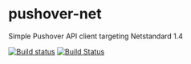 # pushover-net
Simple Pushover API client targeting Netstandard 1.4

[![Build status](https://ci.appveyor.com/api/projects/status/dhk0pb9p80hqc1h2?svg=true)](https://ci.appveyor.com/project/mleyb/pushover-net) [![Build Status](https://travis-ci.org/mleyb/pushover-net.svg?branch=master)](https://travis-ci.org/mleyb/pushover-net) 

